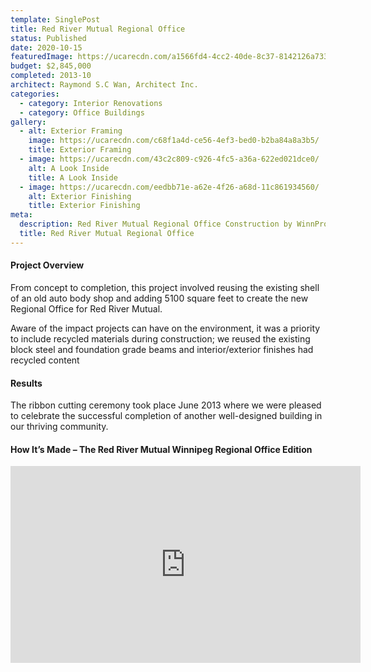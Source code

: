 ```yaml
---
template: SinglePost
title: Red River Mutual Regional Office
status: Published
date: 2020-10-15
featuredImage: https://ucarecdn.com/a1566fd4-4cc2-40de-8c37-8142126a7335/
budget: $2,845,000
completed: 2013-10
architect: Raymond S.C Wan, Architect Inc.
categories:
  - category: Interior Renovations
  - category: Office Buildings
gallery:
  - alt: Exterior Framing
    image: https://ucarecdn.com/c68f1a4d-ce56-4ef3-bed0-b2ba84a8a3b5/
    title: Exterior Framing
  - image: https://ucarecdn.com/43c2c809-c926-4fc5-a36a-622ed021dce0/
    alt: A Look Inside
    title: A Look Inside
  - image: https://ucarecdn.com/eedbb71e-a62e-4f26-a68d-11c861934560/
    alt: Exterior Finishing
    title: Exterior Finishing
meta:
  description: Red River Mutual Regional Office Construction by WinnPro
  title: Red River Mutual Regional Office
---
```

#### Project Overview

From concept to completion, this project involved reusing the existing shell of an old auto body shop and adding 5100 square feet to create the new Regional Office for Red River Mutual.

Aware of the impact projects can have on the environment, it was a priority to include recycled materials during construction; we reused the existing block steel and foundation grade beams and interior/exterior finishes had recycled content

#### Results

The ribbon cutting ceremony took place June 2013 where we were pleased to celebrate the successful completion of another well-designed building in our thriving community.

#### How It’s Made – The Red River Mutual Winnipeg Regional Office Edition

<iframe width="560" height="315" src="https://www.youtube.com/embed/7Tg0oXMyM7w" frameborder="0"
  allow="autoplay; encrypted-media" allowfullscreen></iframe
  